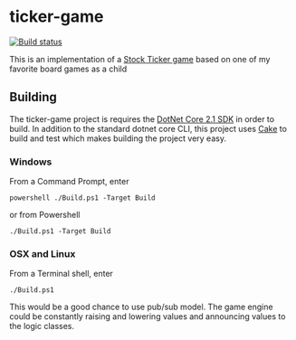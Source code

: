 # ticker-game

[![Build status](https://ci.appveyor.com/api/projects/status/p8eftpux4q962kkh?svg=true)](https://ci.appveyor.com/project/savander1/ticker-game)

This is an implementation of a [Stock Ticker game](https://en.wikipedia.org/wiki/Stock_Ticker) based on one of my favorite board games as a child

## Building 
The ticker-game project is requires the [DotNet Core 2.1 SDK](https://www.microsoft.com/net/download) in order to build. In addition to the standard dotnet core CLI, this project uses [Cake](https://cakebuild.net) to build and test which makes building the project very easy.

### Windows
From a Command Prompt, enter
```
powershell ./Build.ps1 -Target Build
```
or from Powershell 
```
./Build.ps1 -Target Build
```

### OSX and Linux
From a Terminal shell, enter 
```
./Build.ps1
```

This would be a good chance to use pub/sub model. The game engine could be constantly raising and lowering values and announcing values to the logic classes.